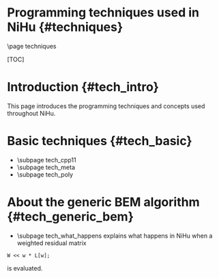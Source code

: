 Programming techniques used in NiHu {#techniques}
===================================

\page techniques

[TOC]

Introduction {#tech_intro}
============

This page introduces the programming techniques and concepts used throughout NiHu.

Basic techniques {#tech_basic}
================

- \subpage tech_cpp11
- \subpage tech_meta
- \subpage tech_poly

About the generic BEM algorithm {#tech_generic_bem}
===============================

- \subpage tech_what_happens explains what happens in NiHu when a weighted residual matrix
~~~~~~~~
W << w * L[w];
~~~~~~~~
is evaluated.


